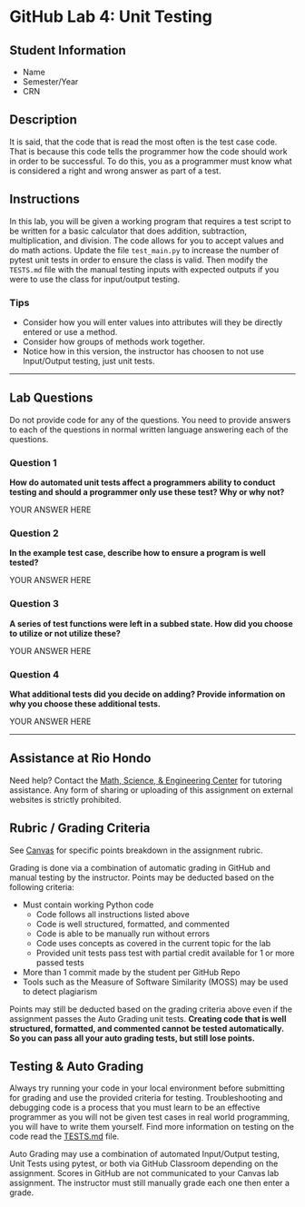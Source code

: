 # GitHub Lab 4: Unit Testing

## Student Information

* Name
* Semester/Year
* CRN

## Description

It is said, that the code that is read the most often is the test case code. That is because this code tells the programmer how the code should work in order to be successful. To do this, you as a programmer must know what is considered a right and wrong answer as part of a test.

## Instructions

In this lab, you will be given a working program that requires a test script to be written for a basic calculator that does addition, subtraction, multiplication, and division. The code allows for you to accept values and do math actions. Update the file `test_main.py` to increase the number of pytest unit tests in order to ensure the class is valid. Then modify the `TESTS.md` file with the manual testing inputs with expected outputs if you were to use the class for input/output testing.

### Tips

* Consider how you will enter values into attributes will they be directly entered or use a method.
* Consider how groups of methods work together.
* Notice how in this version, the instructor has choosen to not use Input/Output testing, just unit tests.

---

## Lab Questions

Do not provide code for any of the questions. You need to provide answers to each of the questions in normal written language answering each of the questions.

### Question 1

**How do automated unit tests affect a programmers ability to conduct testing and should a programmer only use these test? Why or why not?**

YOUR ANSWER HERE

### Question 2

**In the example test case, describe how to ensure a program is well tested?**

YOUR ANSWER HERE

### Question 3

**A series of test functions were left in a subbed state. How did you choose to utilize or not utilize these?**

YOUR ANSWER HERE

### Question 4

**What additional tests did you decide on adding? Provide information on why you choose these additional tests.**

YOUR ANSWER HERE

---

## Assistance at Rio Hondo

Need help? Contact the [Math, Science, & Engineering Center](https://www.riohondo.edu/mathematics-and-sciences/math-science-center/) for tutoring assistance. Any form of sharing or uploading of this assignment on external websites is strictly prohibited.

## Rubric / Grading Criteria

See [Canvas](https://riohondo.instructure.com) for specific points breakdown in the assignment rubric.

Grading is done via a combination of automatic grading in GitHub and manual testing by the instructor. Points may be deducted based on the following criteria:

* Must contain working Python code
  * Code follows all instructions listed above
  * Code is well structured, formatted, and commented
  * Code is able to be manually run without errors
  * Code uses concepts as covered in the current topic for the lab
  * Provided unit tests pass test with partial credit available for 1 or more passed tests
* More than 1 commit made by the student per GitHub Repo
* Tools such as the Measure of Software Similarity (MOSS) may be used to detect plagiarism

Points may still be deducted based on the grading criteria above even if the assignment passes the Auto Grading unit tests. **Creating code that is well structured, formatted, and commented cannot be tested automatically. So you can pass all your auto grading tests, but still lose points.**

## Testing & Auto Grading

Always try running your code in your local environment before submitting for grading and use the provided criteria for testing. Troubleshooting and debugging code is a process that you must learn to be an effective programmer as you will not be given test cases in real world programming, you will have to write them yourself. Find more information on testing on the code read the [TESTS.md](TESTS.md) file.

Auto Grading may use a combination of automated Input/Output testing, Unit Tests using pytest, or both via GitHub Classroom depending on the assignment. Scores in GitHub are not communicated to your Canvas lab assignment. The instructor must still manually grade each one then enter a grade.
